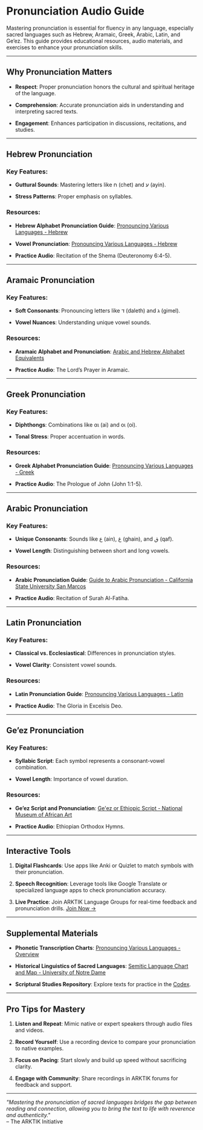 # **Pronunciation Audio Guide**

Mastering pronunciation is essential for fluency in any language, especially sacred languages such as Hebrew, Aramaic, Greek, Arabic, Latin, and Ge’ez. This guide provides educational resources, audio materials, and exercises to enhance your pronunciation skills.

---

## **Why Pronunciation Matters**

- **Respect**: Proper pronunciation honors the cultural and spiritual heritage of the language.

- **Comprehension**: Accurate pronunciation aids in understanding and interpreting sacred texts.

- **Engagement**: Enhances participation in discussions, recitations, and studies.

---

## **Hebrew Pronunciation**

### Key Features:

- **Guttural Sounds**: Mastering letters like ח (chet) and ע (ayin).

- **Stress Patterns**: Proper emphasis on syllables.

### Resources:

- **Hebrew Alphabet Pronunciation Guide**: [Pronouncing Various Languages - Hebrew](https://pages.ucsd.edu/~dkjordan/resources/PronouncingGuides.html)

- **Vowel Pronunciation**: [Pronouncing Various Languages - Hebrew](https://pages.ucsd.edu/~dkjordan/resources/PronouncingGuides.html)

- **Practice Audio**: Recitation of the Shema (Deuteronomy 6:4-5).

---

## **Aramaic Pronunciation**

### Key Features:

- **Soft Consonants**: Pronouncing letters like ד (daleth) and ג (gimel).

- **Vowel Nuances**: Understanding unique vowel sounds.

### Resources:

- **Aramaic Alphabet and Pronunciation**: [Arabic and Hebrew Alphabet Equivalents](https://tmcdaniel.palmerseminary.edu/ArabicChart.pdf)

- **Practice Audio**: The Lord’s Prayer in Aramaic.

---

## **Greek Pronunciation**

### Key Features:

- **Diphthongs**: Combinations like αι (ai) and οι (oi).

- **Tonal Stress**: Proper accentuation in words.

### Resources:

- **Greek Alphabet Pronunciation Guide**: [Pronouncing Various Languages - Greek](https://pages.ucsd.edu/~dkjordan/resources/PronouncingGuides.html)

- **Practice Audio**: The Prologue of John (John 1:1-5).

---

## **Arabic Pronunciation**

### Key Features:

- **Unique Consonants**: Sounds like ع (ain), غ (ghain), and ق (qaf).

- **Vowel Length**: Distinguishing between short and long vowels.

### Resources:

- **Arabic Pronunciation Guide**: [Guide to Arabic Pronunciation - California State University San Marcos](https://public.csusm.edu/aitken_html/m330/arabic/pronunciation.pdf)

- **Practice Audio**: Recitation of Surah Al-Fatiha.

---

## **Latin Pronunciation**

### Key Features:

- **Classical vs. Ecclesiastical**: Differences in pronunciation styles.

- **Vowel Clarity**: Consistent vowel sounds.

### Resources:

- **Latin Pronunciation Guide**: [Pronouncing Various Languages - Latin](https://pages.ucsd.edu/~dkjordan/resources/PronouncingGuides.html)

- **Practice Audio**: The Gloria in Excelsis Deo.

---

## **Ge’ez Pronunciation**

### Key Features:

- **Syllabic Script**: Each symbol represents a consonant-vowel combination.

- **Vowel Length**: Importance of vowel duration.

### Resources:

- **Ge’ez Script and Pronunciation**: [Ge'ez or Ethiopic Script - National Museum of African Art](https://africa.si.edu/exhibits/inscribing/geez.html)

- **Practice Audio**: Ethiopian Orthodox Hymns.

---

## **Interactive Tools**

1. **Digital Flashcards**: Use apps like Anki or Quizlet to match symbols with their pronunciation.

2. **Speech Recognition**: Leverage tools like Google Translate or specialized language apps to check pronunciation accuracy.

3. **Live Practice**: Join ARKTIK Language Groups for real-time feedback and pronunciation drills. [Join Now →](../../join_language_group.md)

---

## **Supplemental Materials**

- **Phonetic Transcription Charts**: [Pronouncing Various Languages - Overview](https://pages.ucsd.edu/~dkjordan/resources/PronouncingGuides.html)

- **Historical Linguistics of Sacred Languages**: [Semitic Language Chart and Map - University of Notre Dame](https://www3.nd.edu/~reynolds/theo83215/readings/semitic%20language%20chart%20and%20map.pdf)

- **Scriptural Studies Repository**: Explore texts for practice in the [Codex](../../Codex/index.md).

---

## **Pro Tips for Mastery**

1. **Listen and Repeat**: Mimic native or expert speakers through audio files and videos.

2. **Record Yourself**: Use a recording device to compare your pronunciation to native examples.

3. **Focus on Pacing**: Start slowly and build up speed without sacrificing clarity.

4. **Engage with Community**: Share recordings in ARKTIK forums for feedback and support.

---

*"Mastering the pronunciation of sacred languages bridges the gap between reading and connection, allowing you to bring the text to life with reverence and authenticity."*  
– The ARKTIK Initiative
